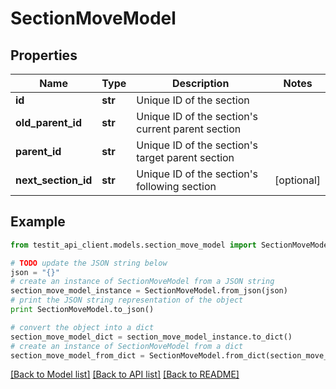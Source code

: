 # SectionMoveModel


## Properties
Name | Type | Description | Notes
------------ | ------------- | ------------- | -------------
**id** | **str** | Unique ID of the section | 
**old_parent_id** | **str** | Unique ID of the section&#39;s current parent section | 
**parent_id** | **str** | Unique ID of the section&#39;s target parent section | 
**next_section_id** | **str** | Unique ID of the section&#39;s following section | [optional] 

## Example

```python
from testit_api_client.models.section_move_model import SectionMoveModel

# TODO update the JSON string below
json = "{}"
# create an instance of SectionMoveModel from a JSON string
section_move_model_instance = SectionMoveModel.from_json(json)
# print the JSON string representation of the object
print SectionMoveModel.to_json()

# convert the object into a dict
section_move_model_dict = section_move_model_instance.to_dict()
# create an instance of SectionMoveModel from a dict
section_move_model_from_dict = SectionMoveModel.from_dict(section_move_model_dict)
```
[[Back to Model list]](../README.md#documentation-for-models) [[Back to API list]](../README.md#documentation-for-api-endpoints) [[Back to README]](../README.md)



